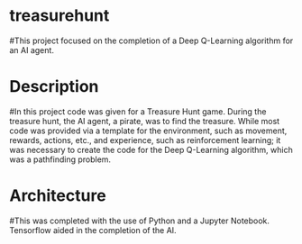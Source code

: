 # treasurehunt

#This project focused on the completion of a Deep Q-Learning algorithm for an AI agent.

# Description

#In this project code was given for a Treasure Hunt game. During the treasure hunt, the AI agent, a pirate, was to find the treasure. While most code was provided via a template for the environment, such as movement, rewards, actions, etc., and experience, such as reinforcement learning; it was necessary to create the code for the Deep Q-Learning algorithm, which was a pathfinding problem.

# Architecture

#This was completed with the use of Python and a Jupyter Notebook. Tensorflow aided in the completion of the AI.

